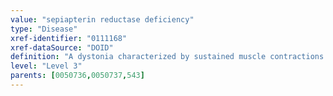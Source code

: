 ```yaml
---
value: "sepiapterin reductase deficiency"
type: "Disease"
xref-identifier: "0111168"
xref-dataSource: "DOID"
definition: "A dystonia characterized by sustained muscle contractions with diurnal fluctuations, axial hypotonia, oculogyric crises, delays in motor and cognitive development and severe dopamine and serotonin deficiencies that has_material_basis_in mutation in the SPR gene on chromosome 2p resulting in sepiapterin reductase deficiency."
level: "Level 3"
parents: [0050736,0050737,543]
---
```

